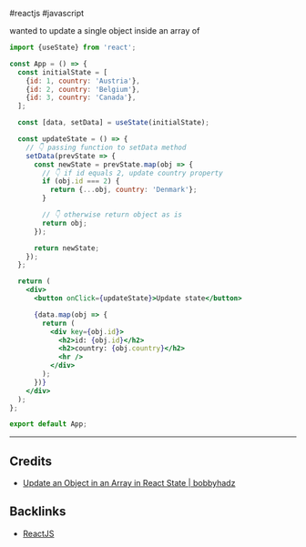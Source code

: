 #reactjs #javascript 

wanted to update a single object inside an array of 

```jsx
import {useState} from 'react';

const App = () => {
  const initialState = [
    {id: 1, country: 'Austria'},
    {id: 2, country: 'Belgium'},
    {id: 3, country: 'Canada'},
  ];

  const [data, setData] = useState(initialState);

  const updateState = () => {
    // 👇️ passing function to setData method
    setData(prevState => {
      const newState = prevState.map(obj => {
        // 👇️ if id equals 2, update country property
        if (obj.id === 2) {
          return {...obj, country: 'Denmark'};
        }

        // 👇️ otherwise return object as is
        return obj;
      });

      return newState;
    });
  };

  return (
    <div>
      <button onClick={updateState}>Update state</button>

      {data.map(obj => {
        return (
          <div key={obj.id}>
            <h2>id: {obj.id}</h2>
            <h2>country: {obj.country}</h2>
            <hr />
          </div>
        );
      })}
    </div>
  );
};

export default App;
```

---
## Credits
- [Update an Object in an Array in React State | bobbyhadz](https://bobbyhadz.com/blog/react-update-object-in-array#:~:text=To%20update%20an%20object%20in%20an%20array%20in,condition%20and%20return%20all%20other%20objects%20as%20is.)

## Backlinks
- [ReactJS](📁developer/ReactJS/ReactJS.md)